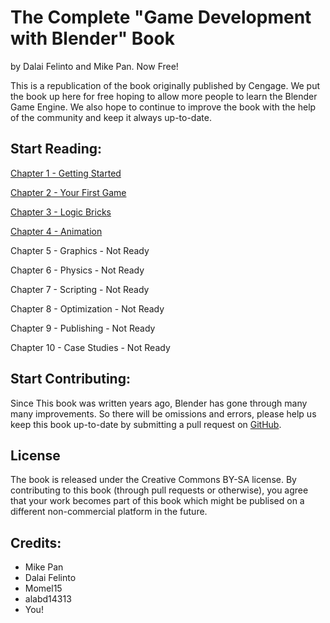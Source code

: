 # The Complete "Game Development with Blender" Book
by Dalai Felinto and Mike Pan. Now Free!

This is a republication of the book originally published by Cengage. We put the book up here for free hoping to allow more people to learn the Blender Game Engine. We also hope to continue to improve the book with the help of the community and keep it always up-to-date.

## Start Reading:

[Chapter 1 - Getting Started](text/01-GettingStarted.md)

[Chapter 2 - Your First Game](text/02-FirstGame.md)

[Chapter 3 - Logic Bricks](text/03-LogicBricks.md)

[Chapter 4 - Animation](text/04-Animation.md)

Chapter 5 - Graphics - Not Ready

Chapter 6 - Physics - Not Ready

Chapter 7 - Scripting - Not Ready

Chapter 8 - Optimization - Not Ready

Chapter 9 - Publishing - Not Ready

Chapter 10 - Case Studies - Not Ready

## Start Contributing:
Since This book was written years ago, Blender has gone through many many improvements. So there will be omissions and errors, please help us keep this book up-to-date by submitting a pull request on [GitHub](https://github.com/mikepan/GameEngineBook/).

## License
The book is released under the Creative Commons BY-SA license. By contributing to this book (through pull requests or otherwise), you agree that your work becomes part of this book which might be publised on a different non-commercial platform in the future.

## Credits:
- Mike Pan
- Dalai Felinto
- Momel15
- alabd14313
- You!
